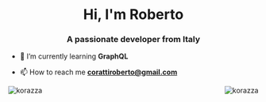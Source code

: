 <h1 align="center">Hi, I'm Roberto</h1>
<h3 align="center">A passionate developer from Italy</h3>

- 🌱 I’m currently learning **GraphQL**

- 📫 How to reach me **corattiroberto@gmail.com**


<img align="left" src="https://github-readme-stats.vercel.app/api?username=korazza&show_icons=true&theme=react" alt="korazza" />
<img align="right" src="https://github-readme-stats.vercel.app/api/top-langs/?username=korazza&layout=compact&hide=html&theme=react" alt="korazza" />

